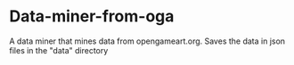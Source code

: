 # Data-miner-from-oga

A data miner that mines data from opengameart.org. Saves the data in json files in the "data" directory
